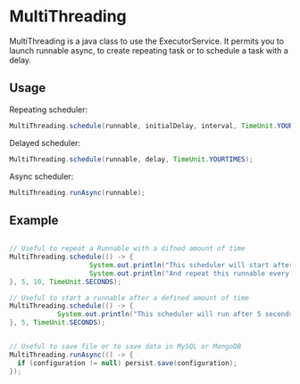 # MultiThreading

MultiThreading is a java class to use the ExecutorService. It permits you to launch runnable async, to create repeating task or to schedule a task with a delay.

## Usage

Repeating scheduler: 

```java
MultiThreading.schedule(runnable, initialDelay, interval, TimeUnit.YOURTIMES);
```

Delayed scheduler: 

```java
MultiThreading.schedule(runnable, delay, TimeUnit.YOURTIMES);
```

Async scheduler: 

```java
MultiThreading.runAsync(runnable);
```

## Example
```java

// Useful to repeat a Runnable with a difned amount of time
MultiThreading.schedule(() -> {
                    System.out.println("This scheduler will start after 5 seconds");
                    System.out.println("And repeat this runnable every 10 seconds.");
}, 5, 10, TimeUnit.SECONDS);

// Useful to start a runnable after a defined amount of time
MultiThreading.schedule(() -> {
            System.out.println("This scheduler will run after 5 seconds");
}, 5, TimeUnit.SECONDS);


// Useful to save file or to save data in MySQL or MongoDB
MultiThreading.runAsync(() -> { 
  if (configuration != null) persist.save(configuration);
});

                
```
